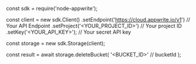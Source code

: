 const sdk = require('node-appwrite');

const client = new sdk.Client()
    .setEndpoint('https://cloud.appwrite.io/v1') // Your API Endpoint
    .setProject('&lt;YOUR_PROJECT_ID&gt;') // Your project ID
    .setKey('&lt;YOUR_API_KEY&gt;'); // Your secret API key

const storage = new sdk.Storage(client);

const result = await storage.deleteBucket(
    '<BUCKET_ID>' // bucketId
);
